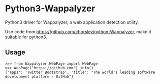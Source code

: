 # Python3-Wappalyzer

Python3 driver for Wappalyzer, a web application detection utility. 

Use code from https://github.com/chorsley/python-Wappalyzer, make it suitable for python3.

## Usage

```
>>> from Wappalyzer.WebPage import WebPage
>>> WebPage("https://github.com").info()
{'apps': 'Twitter Bootstrap', 'title': "The world's leading software development platform · GitHub"}
```

